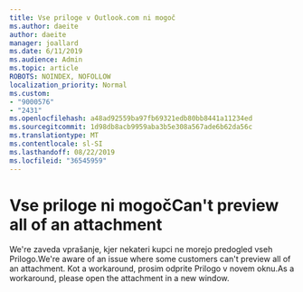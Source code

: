 ```yaml
---
title: Vse priloge v Outlook.com ni mogoč
ms.author: daeite
author: daeite
manager: joallard
ms.date: 6/11/2019
ms.audience: Admin
ms.topic: article
ROBOTS: NOINDEX, NOFOLLOW
localization_priority: Normal
ms.custom:
- "9000576"
- "2431"
ms.openlocfilehash: a48ad92559ba97fb69321edb80bb8441a11234ed
ms.sourcegitcommit: 1d98db8acb9959aba3b5e308a567ade6b62da56c
ms.translationtype: MT
ms.contentlocale: sl-SI
ms.lasthandoff: 08/22/2019
ms.locfileid: "36545959"
---
```

# <a name="cant-preview-all-of-an-attachment"></a><span data-ttu-id="0c873-102">Vse priloge ni mogoč</span><span class="sxs-lookup"><span data-stu-id="0c873-102">Can't preview all of an attachment</span></span>

<span data-ttu-id="0c873-103">We're zaveda vprašanje, kjer nekateri kupci ne morejo predogled vseh Prilogo.</span><span class="sxs-lookup"><span data-stu-id="0c873-103">We're aware of an issue where some customers can't preview all of an attachment.</span></span> <span data-ttu-id="0c873-104">Kot a workaround, prosim odprite Prilogo v novem oknu.</span><span class="sxs-lookup"><span data-stu-id="0c873-104">As a workaround, please open the attachment in a new window.</span></span>